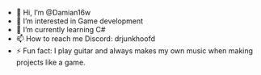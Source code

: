 - 👋 Hi, I’m @Damian16w
- 👀 I’m interested in Game development
- 🌱 I’m currently learning C#
- 📫 How to reach me Discord: drjunkhoofd
- ⚡ Fun fact: I play guitar and always makes my own music when making projects like a game.
